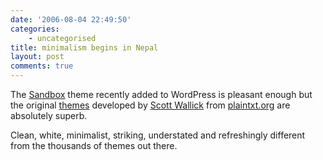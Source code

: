```yaml
---
date: '2006-08-04 22:49:50'
categories:
    - uncategorised
title: minimalism begins in Nepal
layout: post
comments: true
---
```

The [Sandbox](http://wordpress.com/blog/2006/08/04/sandbox-theme/) theme
recently added to WordPress is pleasant enough but the original
[themes](http://www.plaintxt.org/themes/) developed by
[Scott Wallick](http://www.plaintxt.org/about/) from
[plaintxt.org](http://www.plaintxt.org/) are absolutely superb.

Clean, white, minimalist, striking, understated and refreshingly
different from the thousands of themes out there.

